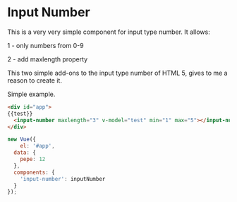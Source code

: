# Input Number

This is a very very simple component for input type number. It allows:

1 - only numbers from 0-9

2 - add maxlength property

This two simple add-ons to the input type number of HTML 5, gives to me a reason to create it.

Simple example. 

```html
<div id="app">
{{test}}
  <input-number maxlength="3" v-model="test" min="1" max="5"></input-number>
</div>
```

```javascript
new Vue({
	el: '#app',
  data: {
  	pepe: 12
  },
  components: {
    'input-number': inputNumber
  }
});
```


